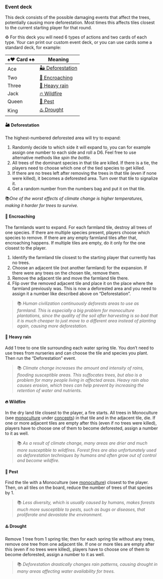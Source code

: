 ### Event deck

This deck consists of the possible damaging events that affect the trees, potentially causing more deforestation. Most times this affects tiles closest to the current starting player for that round.

♻️ For this deck you will need 6 types of actions and two cards of each type. Your can print our custom event deck, or you can use cards some a standard deck, for example:

| ♠️♥️ Card ♦️♣️ | Meaning |
|------------|----------|
| Ace | [🏜 Deforestation](#-deforestation) |
| Two | [🚜 Encroaching](#-encroaching) |
| Three | [🌊 Heavy rain ](#-heavy-rain ) |
| Jack | [🔥 Wildfire](#-wildfire) |
| Queen | [🦠 Pest](#-pest) |
| King | [♨️ Drought](#-drought) |

#### 🏜 Deforestation

The highest-numbered deforested area will try to expand:

1. Randomly decide to which side it will expand to, you can for example assign one number to each side and roll a D6. Feel free to use alternative methods like *spin the bottle*.
1. All trees of the dominant species in that tile are killed. If there is a tie, the players need to choose which one of the tied species to get killed.
1. If there are no trees left after removing the trees in that tile (even if none were killed), it becomes a deforested area. Turn over that tile to signalize it.
1. Get a random number from the numbers bag and put it on that tile.

📚*One of the worst effects of climate change is higher temperatures, making it harder for trees to survive.*

#### 🚜 Encroaching

The farmlands want to expand. For each farmland tile, destroy all trees of one species. If there are multiple species present, players choose which species to remove. If there are any empty farmland tiles after that, encroaching happens. If multiple tiles are empty, do it only for the one closest to the player.

1. Identify the farmland tile closest to the starting player that currently has no trees.
1. Choose an adjacent tile (not another farmland) for the expansion. If there were any trees on the chosen tile, remove them.
1. Remove the adjacent tile and move the farmland tile there.
1. Flip over the removed adjacent tile and place it on the place where the farmland previously was. This is now a deforested area and you need to assign it a number like described above on “Deforestation”.

> 📚 *Human civilization continuously deforests areas to use as farmland. This is especially a big problem for monoculture plantations, since the quality of the soil after harvesting is so bad that it is much cheaper to just move to a different area instead of planting again, causing more deforestation.*

#### 🌊 Heavy rain

Add 1 tree to one tile surrounding each water spring tile. You don’t need to use trees from nurseries and can choose the tile and species you plant. Then run the “Deforestation” event.

> 📚 *Climate change increases the amount and intensity of rains, flooding susceptible areas. This suffocates trees, but also is a problem for many people living in affected areas. Heavy rain also causes erosion, which trees can help prevent by increasing the retention of water and nutrients.*

#### 🔥 Wildfire

In the dry land tile closest to the player, a fire starts. All trees in Monoculture (see [monoculture](#monoculture) under [concepts](#concepts)) in that tile and in the adjacent tile, die. If one or more adjacent tiles are empty after this (even if no trees were killed), players have to choose one of them to become deforested, assign a number to it as well.

> 📚 *As a result of climate change, many areas are drier and much more susceptible to wildfires. Forest fires are also unfortunately used as deforestation techniques by humans and often grow out of control and become wildfire.*

#### 🦠 Pest

Find the tile with a Monoculture (see [monoculture](#monoculture)) closest to the player. Then, on all tiles on the board, reduce the number of trees of that species by 1.

> 📚 *Less diversity, which is usually caused by humans, makes forests much more susceptible to pests, such as bugs or diseases, that proliferate and devastate the environment.*

#### ♨️ Drought

Remove 1 tree from 1 spring tile; then for each spring tile without any trees, remove one tree from one adjacent tile. If one or more tiles are empty after this (even if no trees were killed), players have to choose one of them to become deforested, assign a number to it as well.

> 📚 *Deforestation drastically changes rain patterns, causing drought in many areas affecting water availability for trees.*